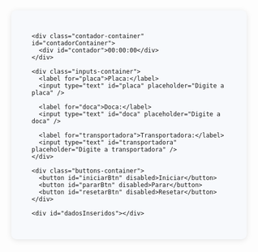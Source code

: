 <!DOCTYPE html>
<html lang="pt-br">
<head>
  <meta charset="UTF-8" />
  <title>Contador com Fundo de Tela Colorido</title>
  <style>
    /* Reset básico */
    * {
      box-sizing: border-box;
    }

    html, body {
      height: 100%;
      margin: 0;
      padding: 0;
      font-family: Arial, sans-serif;
      background-color: white;
      transition: background-color 0.5s ease;
    }

    body {
      display: flex;
      justify-content: center;  /* horizontal */
      align-items: center;      /* vertical */
      min-height: 100vh;
      padding: 20px;
    }

    .container {
      width: 100%;
      max-width: 480px;
      display: flex;
      flex-direction: column;
      align-items: center;
      background: #f7f9fc;
      padding: 30px 40px;
      border-radius: 10px;
      box-shadow: 0 2px 12px rgba(0,0,0,0.1);
      transition: background-color 0.5s ease;
    }

    .contador-container {
      width: 100%;
      padding: 40px 10px;
      border-radius: 10px;
      display: flex;
      justify-content: center;
      margin-bottom: 30px;
      user-select: none;
      background-color: transparent; /* Fundo transparente para deixar o body aparecer */
      color: #2c3e50; /* Texto escuro por padrão */
      transition: color 0.5s ease;
    }

    #contador {
      font-size: 96px;
      font-weight: bold;
      font-variant-numeric: tabular-nums;
      margin: 0;
    }

    .inputs-container {
      width: 100%;
      margin-bottom: 30px;
    }

    label {
      font-weight: bold;
      font-size: 16px;
      color: #2c3e50;
      display: block;
      margin-bottom: 6px;
    }

    input[type="text"] {
      width: 100%;
      padding: 8px 12px;
      font-size: 16px;
      border: 1px solid #ccc;
      border-radius: 6px;
      margin-bottom: 16px;
      transition: border-color 0.3s;
    }

    input[type="text"]:focus {
      border-color: #3498db;
      outline: none;
      box-shadow: 0 0 5px rgba(52, 152, 219, 0.5);
    }

    .buttons-container {
      display: flex;
      justify-content: center;
      gap: 15px;
      margin-bottom: 25px;
      flex-wrap: wrap;
    }

    button {
      flex: 1 1 100px;
      font-size: 18px;
      padding: 12px 16px;
      cursor: pointer;
      border: none;
      border-radius: 6px;
      background-color: #3498db;
      color: white;
      transition: background-color 0.3s;
      user-select: none;
      min-width: 100px;
    }

    button:disabled {
      background-color: #999;
      cursor: not-allowed;
    }

    button:hover:not(:disabled) {
      background-color: #2980b9;
    }

    #dadosInseridos {
      width: 100%;
      font-size: 18px;
      color: #34495e;
      line-height: 1.5;
      white-space: pre-wrap;
      text-align: center;
      min-height: 70px;
      user-select: none;
    }

    @media(max-width: 400px) {
      .container {
        padding: 20px 25px;
      }
      .contador-container {
        padding: 30px 5px;
      }
      #contador {
        font-size: 72px;
      }
      button {
        min-width: 80px;
        font-size: 16px;
      }
    }
  </style>
</head>
<body>

  <div class="container">

    <div class="contador-container" id="contadorContainer">
      <div id="contador">00:00:00</div>
    </div>

    <div class="inputs-container">
      <label for="placa">Placa:</label>
      <input type="text" id="placa" placeholder="Digite a placa" />

      <label for="doca">Doca:</label>
      <input type="text" id="doca" placeholder="Digite a doca" />

      <label for="transportadora">Transportadora:</label>
      <input type="text" id="transportadora" placeholder="Digite a transportadora" />
    </div>

    <div class="buttons-container">
      <button id="iniciarBtn" disabled>Iniciar</button>
      <button id="pararBtn" disabled>Parar</button>
      <button id="resetarBtn" disabled>Resetar</button>
    </div>

    <div id="dadosInseridos"></div>
  </div>

  <script>
    const URL_WEB_APP = "URL_DO_SEU_WEB_APP"; // substitua aqui pela sua URL real

    const SENHA_CORRETA = "MELI123";

    let totalSegundos = 0;
    const maxSegundos = 40 * 60; // 40 minutos

    const contadorElement = document.getElementById('contador');
    const contadorContainer = document.getElementById('contadorContainer');

    const iniciarBtn = document.getElementById('iniciarBtn');
    const pararBtn = document.getElementById('pararBtn');
    const resetarBtn = document.getElementById('resetarBtn');

    const placaInput = document.getElementById('placa');
    const docaInput = document.getElementById('doca');
    const transportadoraInput = document.getElementById('transportadora');

    const dadosInseridos = document.getElementById('dadosInseridos');

    let intervalo = null;

    function formatarTempo(segundos) {
      const hrs = Math.floor(segundos / 3600);
      const mins = Math.floor((segundos % 3600) / 60);
      const segs = segundos % 60;

      return (
        String(hrs).padStart(2, '0') + ':' +
        String(mins).padStart(2, '0') + ':' +
        String(segs).padStart(2, '0')
      );
    }

    function atualizarFundo(segundos) {
      if (segundos <= 15) {
        document.body.style.backgroundColor = "green";
        contadorContainer.style.color = "white";
      } else if (segundos <= 30) {
        document.body.style.backgroundColor = "yellow";
        contadorContainer.style.color = "#2c3e50";
      } else {
        document.body.style.backgroundColor = "red";
        contadorContainer.style.color = "white";
      }
    }

    function atualizarContador() {
      totalSegundos++;
      contadorElement.textContent = formatarTempo(totalSegundos);
      atualizarFundo(totalSegundos);

      if (totalSegundos >= maxSegundos) {
        clearInterval(intervalo);
        intervalo = null;
        iniciarBtn.disabled = false;
        pararBtn.disabled = true;
        resetarBtn.disabled = false;
      }
    }

    function validarCampos() {
      const placa = placaInput.value.trim();
      const doca = docaInput.value.trim();
      const transportadora = transportadoraInput.value.trim();

      iniciarBtn.disabled = !(placa && doca && transportadora);
    }

    placaInput.addEventListener('input', validarCampos);
    docaInput.addEventListener('input', validarCampos);
    transportadoraInput.addEventListener('input', validarCampos);

    iniciarBtn.addEventListener('click', () => {
      if (intervalo) return;

      const placa = placaInput.value.trim();
      const doca = docaInput.value.trim();
      const transportadora = transportadoraInput.value.trim();

      dadosInseridos.textContent =
        `Dados Iniciados:\nPlaca: ${placa}\nDoca: ${doca}\nTransportadora: ${transportadora}`;

      placaInput.disabled = true;
      docaInput.disabled = true;
      transportadoraInput.disabled = true;

      iniciarBtn.disabled = true;
      pararBtn.disabled = false;
      resetarBtn.disabled = false;

      intervalo = setInterval(atualizarContador, 1000);
    });

    pararBtn.addEventListener('click', () => {
      if (!intervalo) return;

      const senha = prompt("Digite a senha para parar:");
      if (senha !== SENHA_CORRETA) {
        alert("Senha incorreta! Operação cancelada.");
        return;
      }

      clearInterval(intervalo);
      intervalo = null;

      enviarDados();

      iniciarBtn.disabled = true;
      pararBtn.disabled = true;
      resetarBtn.disabled = false;
    });

    resetarBtn.addEventListener('click', () => {
      if (intervalo) {
        clearInterval(intervalo);
        intervalo = null;
      }
      totalSegundos = 0;
      contadorElement.textContent = formatarTempo(totalSegundos);
      document.body.style.backgroundColor = 'white';
      contadorContainer.style.color = '#2c3e50';

      placaInput.value = "";
      docaInput.value = "";
      transportadoraInput.value = "";
      placaInput.disabled = false;
      docaInput.disabled = false;
      transportadoraInput.disabled = false;

      dadosInseridos.textContent = "";

      iniciarBtn.disabled = true;
      pararBtn.disabled = true;
      resetarBtn.disabled = true;
    });

    function enviarDados() {
      const placa = placaInput.value.trim();
      const doca = docaInput.value.trim();
      const transportadora = transportadoraInput.value.trim();
      const tempo = formatarTempo(totalSegundos);

      fetch(URL_WEB_APP, {
        method: "POST",
        mode: "cors",
        headers: { "Content-Type": "application/json" },
        body: JSON.stringify({ placa, doca, transportadora, tempo })
      })
      .then(response => {
        if (!response.ok) throw new Error(`HTTP ${response.status}`);
        return response.json();
      })
      .then(data => {
        if(data.status === "success") {
          alert("Dados enviados com sucesso!");
        } else {
          alert("Erro ao enviar dados: " + (data.message || "Desconhecido"));
        }
      })
      .catch(error => {
        alert("Falha ao enviar dados: " + error);
      });
    }

    // Inicialização
    contadorElement.textContent = formatarTempo(totalSegundos);
    iniciarBtn.disabled = true;
    pararBtn.disabled = true;
    resetarBtn.disabled = true;
  </script>

</body>
</html>
